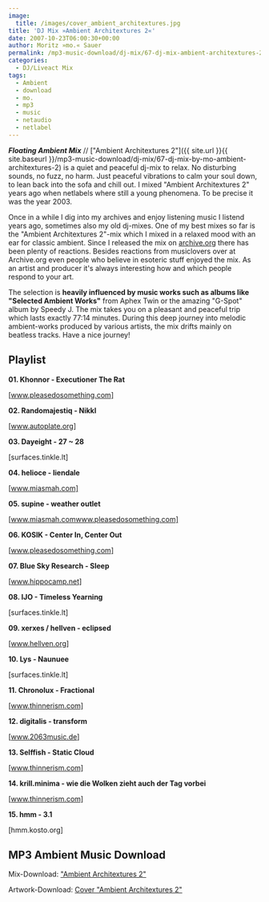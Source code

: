 ```yaml
---
image:
  title: /images/cover_ambient_architextures.jpg
title: 'DJ Mix »Ambient Architextures 2«'
date: 2007-10-23T06:00:30+00:00
author: Moritz »mo.« Sauer
permalink: /mp3-music-download/dj-mix/67-dj-mix-ambient-architextures-2
categories:
  - DJ/Liveact Mix
tags:
  - Ambient
  - download
  - mo.
  - mp3
  - music
  - netaudio
  - netlabel
---
```

***Floating Ambient Mix*** // ["Ambient Architextures 2"]({{ site.url }}{{ site.baseurl }}/mp3-music-download/dj-mix/67-dj-mix-by-mo-ambient-architextures-2) is a quiet and peaceful dj-mix to relax. No disturbing sounds, no fuzz, no harm. Just peaceful vibrations to calm your soul down, to lean back into the sofa and chill out. I mixed "Ambient Architextures 2" years ago when netlabels where still a young phenomena. To be precise it was the year 2003.<!--more-->

<!--adsense-->

Once in a while I dig into my archives and enjoy listening music I listend years ago, sometimes also my old dj-mixes. One of my best mixes so far is the "Ambient Architextures 2"-mix which I mixed in a relaxed mood with an ear for classic ambient. Since I released the mix on [archive.org](http://www.archive.org/details/phlow_mix_002) there has been plenty of reactions. Besides reactions from musiclovers over at Archive.org even people who believe in esoteric stuff enjoyed the mix. As an artist and producer it's always interesting how and which people respond to your art.

The selection is **heavily influenced by music works such as albums like "Selected Ambient Works"** from Aphex Twin or the amazing "G-Spot" album by Speedy J. The mix takes you on a pleasant and peaceful trip which lasts exactly 77:14 minutes. During this deep journey into melodic ambient-works produced by various artists, the mix drifts mainly on beatless tracks. Have a nice journey!

## Playlist

**01. Khonnor - Executioner The Rat**
  
[www.pleasedosomething.com]
  
**02. Randomajestiq - Nikkl**
  
[www.autoplate.org]
  
**03. Dayeight - 27 ~ 28**
  
[surfaces.tinkle.lt]
  
**04. helioce - liendale**
  
[www.miasmah.com]
  
**05. supine - weather outlet**
  
[www.miasmah.comwww.pleasedosomething.com]
  
**06. KOSIK - Center In, Center Out**
  
[www.pleasedosomething.com]
  
**07. Blue Sky Research - Sleep**
  
[www.hippocamp.net]
  
**08. IJO - Timeless Yearning**
  
[surfaces.tinkle.lt]
  
**09. xerxes / hellven - eclipsed**
  
[www.hellven.org]
  
**10. Lys - Naunuee**
  
[surfaces.tinkle.lt]
  
**11. Chronolux - Fractional**
  
[www.thinnerism.com]
  
**12. digitalis - transform**
  
[www.2063music.de]
  
**13. Selffish - Static Cloud**
  
[www.thinnerism.com]
  
**14. krill.minima - wie die Wolken zieht auch der Tag vorbei**
  
[www.thinnerism.com]
  
**15. hmm - 3.1**
  
[hmm.kosto.org]

## MP3 Ambient Music Download

Mix-Download: ["Ambient Architextures 2"](http://www.archive.org/download/phlow_mix_002/phlow-mix002_mo.-ambient_architextures_2_192kbps.mp3)

Artwork-Download: [Cover "Ambient Architextures 2"](http://www.archive.org/download/phlow_mix_002/phlow_mix002large.jpg)